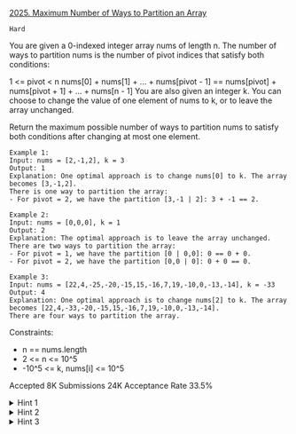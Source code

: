 [2025. Maximum Number of Ways to Partition an Array](https://leetcode.com/problems/maximum-number-of-ways-to-partition-an-array/)

`Hard`

You are given a 0-indexed integer array nums of length n. The number of ways to partition nums is the number of pivot indices that satisfy both conditions:

1 <= pivot < n
nums[0] + nums[1] + ... + nums[pivot - 1] == nums[pivot] + nums[pivot + 1] + ... + nums[n - 1]
You are also given an integer k. You can choose to change the value of one element of nums to k, or to leave the array unchanged.

Return the maximum possible number of ways to partition nums to satisfy both conditions after changing at most one element.

```
Example 1:
Input: nums = [2,-1,2], k = 3
Output: 1
Explanation: One optimal approach is to change nums[0] to k. The array becomes [3,-1,2].
There is one way to partition the array:
- For pivot = 2, we have the partition [3,-1 | 2]: 3 + -1 == 2.

Example 2:
Input: nums = [0,0,0], k = 1
Output: 2
Explanation: The optimal approach is to leave the array unchanged.
There are two ways to partition the array:
- For pivot = 1, we have the partition [0 | 0,0]: 0 == 0 + 0.
- For pivot = 2, we have the partition [0,0 | 0]: 0 + 0 == 0.

Example 3:
Input: nums = [22,4,-25,-20,-15,15,-16,7,19,-10,0,-13,-14], k = -33
Output: 4
Explanation: One optimal approach is to change nums[2] to k. The array becomes [22,4,-33,-20,-15,15,-16,7,19,-10,0,-13,-14].
There are four ways to partition the array.
``` 

Constraints:

- n == nums.length
- 2 <= n <= 10^5
- -10^5 <= k, nums[i] <= 10^5

Accepted
8K
Submissions
24K
Acceptance Rate
33.5%

<details>
<summary>Hint 1</summary>

A pivot point splits the array into equal prefix and suffix. If no change is made to the array, the goal is to find the number of pivot p such that prefix[p-1] == suffix[p].

</details>
<details>
<summary>Hint 2</summary>

Consider how prefix and suffix will change when we change a number nums[i] to k.

</details>
<details>
<summary>Hint 3</summary>

When sweeping through each element, can you find the total number of pivots where the difference of prefix and suffix happens to equal to the changes of k-nums[i].

</details>